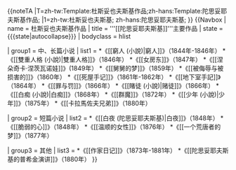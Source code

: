 {{noteTA
|T=zh-tw:Template:杜斯妥也夫斯基作品;zh-hans:Template:陀思妥耶夫斯基作品;
|1=zh-tw:杜斯妥也夫斯基; zh-hans:陀思妥耶夫斯基;
}}
<onlyinclude>{{Navbox
| name      = 杜斯妥也夫斯基作品
| title     = '''[[陀思妥耶夫斯基]]'''主要作品
| state     = {{{state|autocollapse}}}
| bodyclass = hlist

| group1 = 中、长篇小说
| list1  = 
*《[[窮人 (小說)|窮人]]》（1844年-1846年）
*《[[雙重人格 (小說)|雙重人格]]》（1846年）
*《[[女房东]]》（1847年）
*《[[涅朵奇卡·涅茨瓦诺娃]]》(1849年）
*《[[舅舅的梦]]》（1859年）
*《[[被侮辱与被损害的]]》（1860年）
*《[[死屋手记]]》（1861年-1862年）
*《[[地下室手記]]》（1864年）
*《[[罪与罚]]》（1866年）
*《[[賭徒 (小說)|赌徒]]》（1866年）
*《[[白痴 (小說)|白痴]]》（1868年）
*《[[群魔]]》（1872年）
*《[[少年 (小說)|少年]]》（1875年）
*《[[卡拉馬佐夫兄弟]]》（1880年）

| group2 = 短篇小说
| list2  = 
*《[[白夜 (陀思妥耶夫斯基)|白夜]]》（1848年）
*《[[脆弱的心]]》（1848年）
*《[[温顺的女性]]》（1876年）
*《[[一个荒唐者的梦]]》（1877年）

| group3 = 其他
| list3  = 
*《[[作家日记]]》（1873年-1881年）
*《[[陀思妥耶夫斯基的普希金演讲]]》（1880年）
}}</onlyinclude>